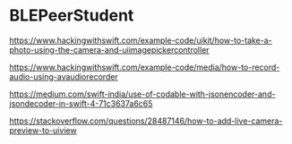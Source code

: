 # BLEPeerStudent

https://www.hackingwithswift.com/example-code/uikit/how-to-take-a-photo-using-the-camera-and-uiimagepickercontroller

https://www.hackingwithswift.com/example-code/media/how-to-record-audio-using-avaudiorecorder

https://medium.com/swift-india/use-of-codable-with-jsonencoder-and-jsondecoder-in-swift-4-71c3637a6c65

https://stackoverflow.com/questions/28487146/how-to-add-live-camera-preview-to-uiview
